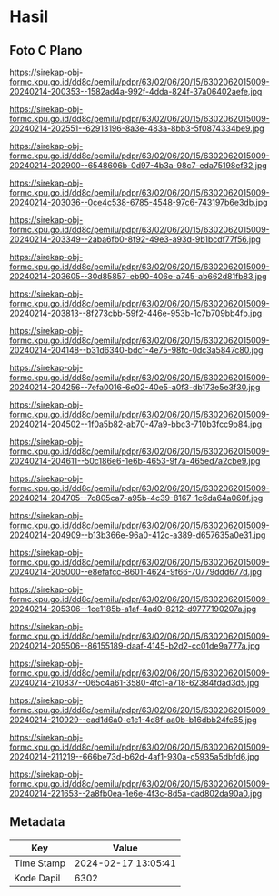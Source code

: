 # Hasil

## Foto C Plano

https://sirekap-obj-formc.kpu.go.id/dd8c/pemilu/pdpr/63/02/06/20/15/6302062015009-20240214-200353--1582ad4a-992f-4dda-824f-37a06402aefe.jpg

https://sirekap-obj-formc.kpu.go.id/dd8c/pemilu/pdpr/63/02/06/20/15/6302062015009-20240214-202551--62913196-8a3e-483a-8bb3-5f0874334be9.jpg

https://sirekap-obj-formc.kpu.go.id/dd8c/pemilu/pdpr/63/02/06/20/15/6302062015009-20240214-202900--6548606b-0d97-4b3a-98c7-eda75198ef32.jpg

https://sirekap-obj-formc.kpu.go.id/dd8c/pemilu/pdpr/63/02/06/20/15/6302062015009-20240214-203036--0ce4c538-6785-4548-97c6-743197b6e3db.jpg

https://sirekap-obj-formc.kpu.go.id/dd8c/pemilu/pdpr/63/02/06/20/15/6302062015009-20240214-203349--2aba6fb0-8f92-49e3-a93d-9b1bcdf77f56.jpg

https://sirekap-obj-formc.kpu.go.id/dd8c/pemilu/pdpr/63/02/06/20/15/6302062015009-20240214-203605--30d85857-eb90-406e-a745-ab662d81fb83.jpg

https://sirekap-obj-formc.kpu.go.id/dd8c/pemilu/pdpr/63/02/06/20/15/6302062015009-20240214-203813--8f273cbb-59f2-446e-953b-1c7b709bb4fb.jpg

https://sirekap-obj-formc.kpu.go.id/dd8c/pemilu/pdpr/63/02/06/20/15/6302062015009-20240214-204148--b31d6340-bdc1-4e75-98fc-0dc3a5847c80.jpg

https://sirekap-obj-formc.kpu.go.id/dd8c/pemilu/pdpr/63/02/06/20/15/6302062015009-20240214-204256--7efa0016-6e02-40e5-a0f3-db173e5e3f30.jpg

https://sirekap-obj-formc.kpu.go.id/dd8c/pemilu/pdpr/63/02/06/20/15/6302062015009-20240214-204502--1f0a5b82-ab70-47a9-bbc3-710b3fcc9b84.jpg

https://sirekap-obj-formc.kpu.go.id/dd8c/pemilu/pdpr/63/02/06/20/15/6302062015009-20240214-204611--50c186e6-1e6b-4653-9f7a-465ed7a2cbe9.jpg

https://sirekap-obj-formc.kpu.go.id/dd8c/pemilu/pdpr/63/02/06/20/15/6302062015009-20240214-204705--7c805ca7-a95b-4c39-8167-1c6da64a060f.jpg

https://sirekap-obj-formc.kpu.go.id/dd8c/pemilu/pdpr/63/02/06/20/15/6302062015009-20240214-204909--b13b366e-96a0-412c-a389-d657635a0e31.jpg

https://sirekap-obj-formc.kpu.go.id/dd8c/pemilu/pdpr/63/02/06/20/15/6302062015009-20240214-205000--e8efafcc-8601-4624-9f66-70779ddd677d.jpg

https://sirekap-obj-formc.kpu.go.id/dd8c/pemilu/pdpr/63/02/06/20/15/6302062015009-20240214-205306--1ce1185b-a1af-4ad0-8212-d9777190207a.jpg

https://sirekap-obj-formc.kpu.go.id/dd8c/pemilu/pdpr/63/02/06/20/15/6302062015009-20240214-205506--86155189-daaf-4145-b2d2-cc01de9a777a.jpg

https://sirekap-obj-formc.kpu.go.id/dd8c/pemilu/pdpr/63/02/06/20/15/6302062015009-20240214-210837--065c4a61-3580-4fc1-a718-62384fdad3d5.jpg

https://sirekap-obj-formc.kpu.go.id/dd8c/pemilu/pdpr/63/02/06/20/15/6302062015009-20240214-210929--ead1d6a0-e1e1-4d8f-aa0b-b16dbb24fc65.jpg

https://sirekap-obj-formc.kpu.go.id/dd8c/pemilu/pdpr/63/02/06/20/15/6302062015009-20240214-211219--666be73d-b62d-4af1-930a-c5935a5dbfd6.jpg

https://sirekap-obj-formc.kpu.go.id/dd8c/pemilu/pdpr/63/02/06/20/15/6302062015009-20240214-221653--2a8fb0ea-1e6e-4f3c-8d5a-dad802da90a0.jpg


## Metadata

| Key        | Value               |
| ---------- | ------------------- |
| Time Stamp | 2024-02-17 13:05:41 |
| Kode Dapil | 6302                |



